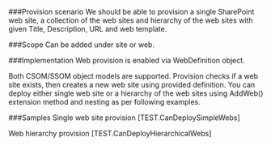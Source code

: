 ﻿<properties 
	pageTitle="WebDefinition" 
    pageName="web-definition"
    parentPageId="12771"
/>

###Provision scenario
We should be able to provision a single SharePoint web site, a collection of the web sites and hierarchy of the web sites with given Title, Description, URL and web template.

###Scope 
Can be added under site or web.

###Implementation
Web provision is enabled via WebDefinition object.

Both CSOM/SSOM object models are supported. Provision checks if a web site exists, then creates a new web site using provided definition. You can deploy either single web site or a hierarchy of the web sites using AddWeb() extension method and nesting as per following examples.

###Samples
Single web site provision
[TEST.CanDeploySimpleWebs]

Web hierarchy provision
[TEST.CanDeployHierarchicalWebs]